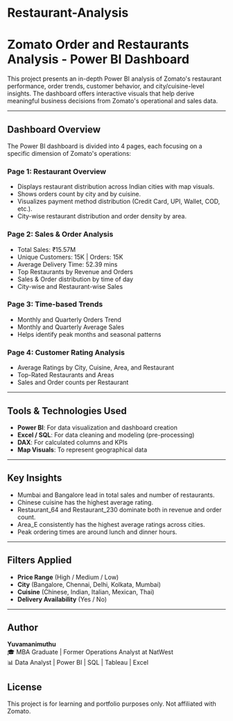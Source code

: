 # Restaurant-Analysis

# Zomato Order and Restaurants Analysis - Power BI Dashboard

This project presents an in-depth Power BI analysis of Zomato's restaurant performance, order trends, customer behavior, and city/cuisine-level insights. The dashboard offers interactive visuals that help derive meaningful business decisions from Zomato's operational and sales data.

---

##  Dashboard Overview

The Power BI dashboard is divided into 4 pages, each focusing on a specific dimension of Zomato's operations:

###  Page 1: **Restaurant Overview**
-  Displays restaurant distribution across Indian cities with map visuals.
-  Shows orders count by city and by cuisine.
-  Visualizes payment method distribution (Credit Card, UPI, Wallet, COD, etc.).
-  City-wise restaurant distribution and order density by area.

###  Page 2: **Sales & Order Analysis**
-  Total Sales: ₹15.57M
-  Unique Customers: 15K | Orders: 15K
-  Average Delivery Time: 52.39 mins
-  Top Restaurants by Revenue and Orders
-  Sales & Order distribution by time of day
-  City-wise and Restaurant-wise Sales

###  Page 3: **Time-based Trends**
-  Monthly and Quarterly Orders Trend
-  Monthly and Quarterly Average Sales
-  Helps identify peak months and seasonal patterns

###  Page 4: **Customer Rating Analysis**
-  Average Ratings by City, Cuisine, Area, and Restaurant
-  Top-Rated Restaurants and Areas
-  Sales and Order counts per Restaurant

---

##  Tools & Technologies Used
- **Power BI**: For data visualization and dashboard creation
- **Excel / SQL**: For data cleaning and modeling (pre-processing)
- **DAX**: For calculated columns and KPIs
- **Map Visuals**: To represent geographical data

---

##  Key Insights
- Mumbai and Bangalore lead in total sales and number of restaurants.
- Chinese cuisine has the highest average rating.
- Restaurant_64 and Restaurant_230 dominate both in revenue and order count.
- Area_E consistently has the highest average ratings across cities.
- Peak ordering times are around lunch and dinner hours.

---

##  Filters Applied
- **Price Range** (High / Medium / Low)
- **City** (Bangalore, Chennai, Delhi, Kolkata, Mumbai)
- **Cuisine** (Chinese, Indian, Italian, Mexican, Thai)
- **Delivery Availability** (Yes / No)

---

##  Author
**Yuvamanimuthu**  
🎓 MBA Graduate | Former Operations Analyst at NatWest  
📊 Data Analyst | Power BI | SQL | Tableau | Excel  

## License

This project is for learning and portfolio purposes only. Not affiliated with Zomato.


